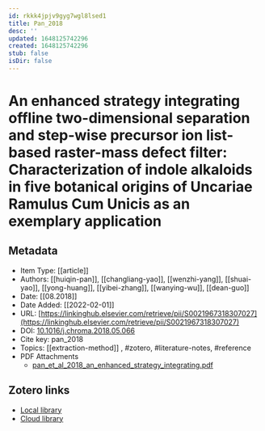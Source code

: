 ```yaml
---
id: rkkk4jpjv9gyg7wgl8lsed1
title: Pan_2018
desc: ''
updated: 1648125742296
created: 1648125742296
stub: false
isDir: false
---
```

# An enhanced strategy integrating offline two-dimensional separation and step-wise precursor ion list-based raster-mass defect filter: Characterization of indole alkaloids in five botanical origins of Uncariae Ramulus Cum Unicis as an exemplary application

## Metadata

* Item Type: [[article]]
* Authors: [[huiqin-pan]], [[changliang-yao]], [[wenzhi-yang]], [[shuai-yao]], [[yong-huang]], [[yibei-zhang]], [[wanying-wu]], [[dean-guo]]
* Date: [[08.2018]]
* Date Added: [[2022-02-01]]
* URL: [https://linkinghub.elsevier.com/retrieve/pii/S0021967318307027](https://linkinghub.elsevier.com/retrieve/pii/S0021967318307027)
* DOI: [10.1016/j.chroma.2018.05.066](https://doi.org/10.1016/j.chroma.2018.05.066)
* Cite key: pan_2018
* Topics: [[extraction-method]]
, #zotero, #literature-notes, #reference
* PDF Attachments
	- [pan_et_al_2018_an_enhanced_strategy_integrating.pdf](zotero://open-pdf/library/items/IMENK2ML)


##  Zotero links
* [Local library](zotero://select/items/3_UT6I8XVM)
* [Cloud library](http://zotero.org/groups/4613367/items/UT6I8XVM)

